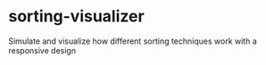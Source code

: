 # sorting-visualizer
Simulate and visualize how different sorting techniques work with a responsive design
